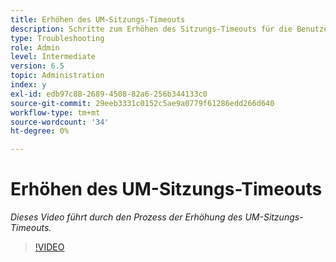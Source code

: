 ```yaml
---
title: Erhöhen des UM-Sitzungs-Timeouts
description: Schritte zum Erhöhen des Sitzungs-Timeouts für die Benutzerverwaltung für einen Benutzer
type: Troubleshooting
role: Admin
level: Intermediate
version: 6.5
topic: Administration
index: y
exl-id: edb97c88-2689-4508-82a6-256b344133c0
source-git-commit: 29eeb3331c0152c5ae9a0779f61286edd266d640
workflow-type: tm+mt
source-wordcount: '34'
ht-degree: 0%

---
```



# Erhöhen des UM-Sitzungs-Timeouts

*Dieses Video führt durch den Prozess der Erhöhung des UM-Sitzungs-Timeouts.*

>[!VIDEO](https://video.tv.adobe.com/v/335503?quality=9&learn=on)

